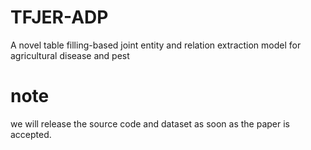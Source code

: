 # TFJER-ADP
A novel table filling-based joint entity and relation extraction model for agricultural disease and pest



# note

we will release the source code and dataset as soon as the paper is accepted.
